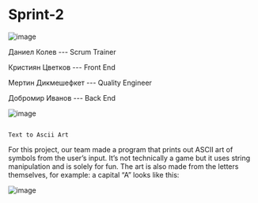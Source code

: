 # Sprint-2



 ![image](https://user-images.githubusercontent.com/63903998/109425158-aeb25700-79ef-11eb-9073-c56d1be93c89.png)

                                              
                                              
                                              
                                              
                                              
 Даниел Колев --- Scrum Trainer
 
 Кристиян Цветков --- Front End
 
 Mертин Дикмешефкет --- Quality Engineer
 
 Добромир Иванов --- Back End







![image](https://user-images.githubusercontent.com/63903998/109425556-73188c80-79f1-11eb-8da5-bd1a78b54980.png)  


                                                                           	Text to Ascii Art
For this project, our team made a program that prints out ASCII art of symbols from the user’s input. It’s not technically a game but it uses string manipulation and is solely for fun. The art is also made from the letters themselves, for example: a capital “A” looks like this:

![image](https://user-images.githubusercontent.com/63903998/109430986-ba604680-7a0c-11eb-8d45-280a92bd8aa8.png)












